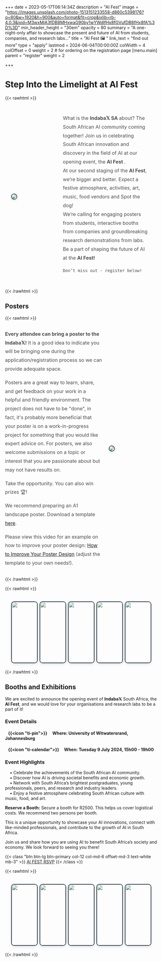 +++
date = 2023-05-17T06:14:34Z
description = "AI Fest"
image = "https://images.unsplash.com/photo-1513151233558-d860c5398176?q=80&w=1920&h=900&auto=format&fit=crop&ixlib=rb-4.0.3&ixid=M3wxMjA3fDB8MHxwaG90by1wYWdlfHx8fGVufDB8fHx8fA%3D%3D"
min_header_height = "30em"
opacity = 80
summary = "A one-night-only affair to showcase the present and future of AI from students, companies, and research labs..."
title = "AI Fest 🖼️ "
link_text = "find out more"
type = "apply"
lastmod = 2024-06-04T00:00:00Z
colWidth = 4
colOffset = 0
weight = 2 # for ordering on the registration page
[menu.main]
parent = "register"
weight = 2

+++

<!-- If you would like to **register** just for the AI Fest, use the link below &darr; -->


<!-- ![AI Fest](/images/ai-fest-poster.jpg ) -->

# Step Into the Limelight at AI Fest
{{< rawhtml >}}

<div style="display: flex; align-items: center; justify-content: space-between; padding: 20px; ">
  <div style="flex: 1; padding-right: 20px;">
    <img src="/images/register/ai-fest-image2.png" style="max-width: 100%; height: auto; border: 2px solid #2c3e50; border-radius: 10px; box-shadow: 0 4px 8px rgba(0, 0, 0, 0.1);">
  </div>
  <div style="flex: 2; padding: 10px; font-family: var(--bs-font-sans-serif); font-size: 16px; line-height: 1.8; color: #4c4c4c; font-weight: 400;">
    What is the <strong>Indaba𝕏 SA</strong> about? The South African AI community coming together!  
    Join us in celebrating South African innovation and discovery in the field of AI at our opening event, the <strong> AI Fest </strong>. 
    <br/>
    At our second staging of the <strong>AI Fest</strong>, we’re bigger and better. Expect a festive atmosphere, activities, art, music, food vendors and Spot the dog!
    <br/>
    We’re calling for engaging posters from students, interactive booths from companies and groundbreaking research demonstrations from labs. Be a part of shaping the future of AI at the <strong> AI Fest! </strong>

    Don’t miss out - register below!
  </div>
</div>
{{< /rawhtml >}}

## Posters
{{< rawhtml >}}

<div style="display: flex; align-items: center; justify-content: space-between;">
  <div style="flex: 2; padding-right: 20px; font-family: var(--bs-font-sans-serif); font-size: 16px; line-height: 1.8; color: #4c4c4c; font-weight: 400;">
    <p><strong>Every attendee can bring a poster to the Indaba𝕏!</strong> It is a good idea to indicate you will be bringing one during the application/registration process so we can provide adequate space.</p>
    <p>Posters are a great way to learn, share, and get feedback on your work in a helpful and friendly environment.
    The project does not have to be "done", in fact, it's probably more beneficial that your poster is on a work-in-progress project for something that you would like expert advice on.
    For posters, we also welcome submissions on a topic or interest that you are passionate about but may not have results on.</p>
    <p>Take the opportunity. You can also win prizes 🏆!</p>
    <p>We recommend preparing an A1 landscape poster. Download a template <a href="https://osf.io/6ua4k" title="https://osf.io/6ua4k">here</a>.</p>
    <p>Please view this video for an example on how to improve your poster design: <a href="https://www.youtube.com/watch?v=1RwJbhkCA58" title="https://www.youtube.com/watch?v=1RwJbhkCA58">How to Improve Your Poster Design</a> (adjust the template to your own needs!).</p>
  </div>
  <div style="flex: 1;">
    <img src="/images/register/ai-fest-image1.png" style="max-width: 100%; height: auto; border: 2px solid #2c3e50; border-radius: 10px; box-shadow: 0 4px 8px rgba(0, 0, 0, 0.1);">
  </div>
</div>

{{< /rawhtml >}}


{{< rawhtml >}}
<div style="display: flex; justify-content: space-between; padding: 20px; align-items: center;">
  <div style="width: 18%; overflow: hidden; border: 2px solid #2c3e50; border-radius: 10px; box-shadow: 0 4px 8px rgba(0, 0, 0, 0.1);">
    <img src="/images/register/ai-fest-image-footer-1.png" style="height: 200px; width: 100%; object-fit: cover;">
  </div>
  <div style="width: 18%; overflow: hidden; border: 2px solid #2c3e50; border-radius: 10px; box-shadow: 0 4px 8px rgba(0, 0, 0, 0.1);">
    <img src="/images/register/ai-fest-image-footer-3.png" style="height: 200px; width: 100%; object-fit: cover;">
  </div>
  <div style="width: 18%; overflow: hidden; border: 2px solid #2c3e50; border-radius: 10px; box-shadow: 0 4px 8px rgba(0, 0, 0, 0.1);">
    <img src="/images/register/ai-fest-image-footer-2.png" style="height: 200px; width: 100%; object-fit: cover;">
  </div>
  <div style="width: 18%; overflow: hidden; border: 2px solid #2c3e50; border-radius: 10px; box-shadow: 0 4px 8px rgba(0, 0, 0, 0.1);">
    <img src="/images/register/ai-fest-image-footer-4.png" style="height: 200px; width: 100%; object-fit: cover;">
  </div>
  <div style="width: 18%; overflow: hidden; border: 2px solid #2c3e50; border-radius: 10px; box-shadow: 0 4px 8px rgba(0, 0, 0, 0.1);">
    <img src="/images/register/ai-fest-image-footer-5.png" style="height: 200px; width: 100%; object-fit: cover;">
  </div>
</div>
{{< /rawhtml >}}

## Booths and Exhibitions

We are excited to announce the opening event of **Indaba𝕏**  South Africa, the **AI Fest**, and we would love for your organisations and research labs to be a part of it!

### Event Details

#### &nbsp;&nbsp; {{<icon "ti-pin">}} &nbsp;&nbsp;&nbsp;&nbsp;**Where:** University of Witwatersrand, Johannesburg

#### &nbsp;&nbsp; {{<icon "ti-calendar">}} &nbsp;&nbsp;&nbsp;&nbsp;**When:** Tuesday 9 July 2024, 15h00 - 19h00


### Event Highlights

&nbsp;&nbsp;&nbsp;&nbsp;•⁠  ⁠Celebrate the achievements of the South African AI community.  
&nbsp;&nbsp;&nbsp;&nbsp;•⁠  ⁠Discover how AI is driving societal benefits and economic growth.  
&nbsp;&nbsp;&nbsp;&nbsp;•⁠  ⁠Network with South Africa’s brightest postgraduates, young professionals, peers, and research and industry leaders.  
&nbsp;&nbsp;&nbsp;&nbsp;•⁠  ⁠Enjoy a festive atmosphere celebrating South African culture with music, food, and art.  

**Reserve a Booth:** Secure a booth for R2500. This helps us cover logistical costs. We recommend two persons per booth.

This is a unique opportunity to showcase your AI innovations, connect with like-minded professionals, and contribute to the growth of AI in South Africa.

Join us and share how you are using AI to benefit South Africa’s society and economy. We look forward to seeing you there!

{{< class "btn btn-lg btn-primary col-12 col-md-6 offset-md-3 text-white mb-3" >}}
[AI FEST RSVP](https://docs.google.com/forms/d/1a2fqyplMFctYTprIi0rlrUCdLjDT9ytJtDylyETIoxs/viewform?edit_requested=true)
{{< /class >}}


{{< rawhtml >}}
<div style="display: flex; justify-content: space-between; padding: 20px; align-items: center;">
  <div style="width: 18%; overflow: hidden; border: 2px solid #2c3e50; border-radius: 10px; box-shadow: 0 4px 8px rgba(0, 0, 0, 0.1);">
    <img src="/images/register/ai-fest-exhibit1.jpg" style="height: 200px; width: 100%; object-fit: cover;">
  </div>
  <div style="width: 18%; overflow: hidden; border: 2px solid #2c3e50; border-radius: 10px; box-shadow: 0 4px 8px rgba(0, 0, 0, 0.1);">
    <img src="/images/register/ai-fest-exhibit2.jpg" style="height: 200px; width: 100%; object-fit: cover;">
  </div>
  <div style="width: 18%; overflow: hidden; border: 2px solid #2c3e50; border-radius: 10px; box-shadow: 0 4px 8px rgba(0, 0, 0, 0.1);">
    <img src="/images/register/ai-fest-exhibit3.jpg" style="height: 200px; width: 100%; object-fit: cover;">
  </div>
  <div style="width: 18%; overflow: hidden; border: 2px solid #2c3e50; border-radius: 10px; box-shadow: 0 4px 8px rgba(0, 0, 0, 0.1);">
    <img src="/images/register/ai-fest-exhibit4.jpg" style="height: 200px; width: 100%; object-fit: cover;">
  </div>
  <div style="width: 18%; overflow: hidden; border: 2px solid #2c3e50; border-radius: 10px; box-shadow: 0 4px 8px rgba(0, 0, 0, 0.1);">
    <img src="/images/register/ai-fest-exhibit5.jpg" style="height: 200px; width: 100%; object-fit: cover;">
  </div>
</div>
{{< /rawhtml >}}

